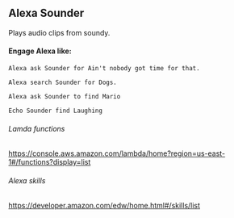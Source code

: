 ## Alexa Sounder
Plays audio clips from soundy.

#### Engage Alexa like:
`Alexa ask Sounder for Ain't nobody got time for that.`

`Alexa search Sounder for Dogs.`

`Alexa ask Sounder to find Mario`

`Echo Sounder find Laughing`

###### Lamda functions 
https://console.aws.amazon.com/lambda/home?region=us-east-1#/functions?display=list

###### Alexa skills
https://developer.amazon.com/edw/home.html#/skills/list